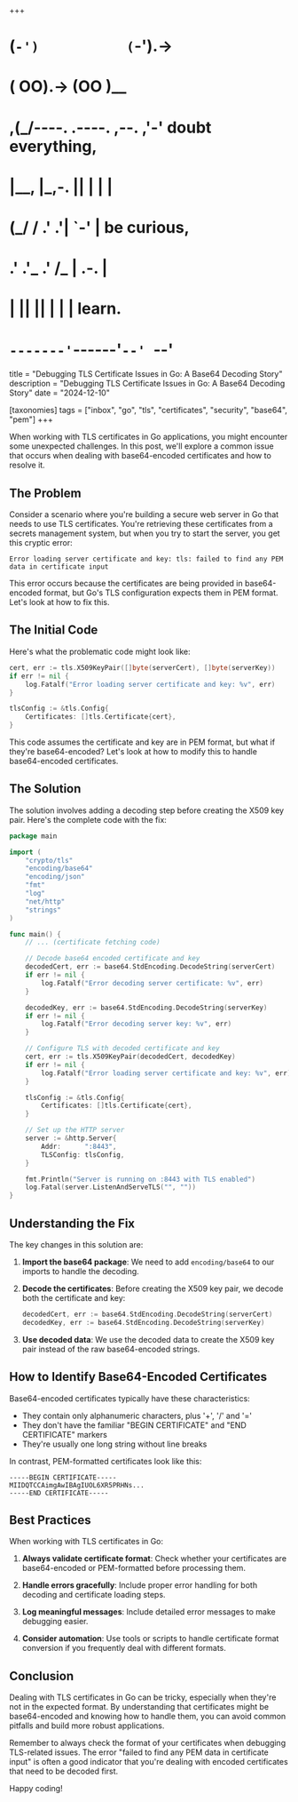 +++
#   (`-')           (`-').->
#   ( OO).->        (OO )__
# ,(_/----. .----. ,--. ,'-' doubt everything,
# |__,    |\_,-.  ||  | |  |
#  (_/   /    .' .'|  `-'  | be curious,
#  .'  .'_  .'  /_ |  .-.  |
# |       ||      ||  | |  | learn.
# `-------'`------'`--' `--'

title = "Debugging TLS Certificate Issues in Go: A Base64 Decoding Story"
description = "Debugging TLS Certificate Issues in Go: A Base64 Decoding Story"
date = "2024-12-10"

[taxonomies]
tags = ["inbox", "go", "tls", "certificates", "security", "base64", "pem"]
+++

When working with TLS certificates in Go applications, you might encounter some unexpected challenges. In this post, we'll explore a common issue that occurs when dealing with base64-encoded certificates and how to resolve it.

## The Problem

Consider a scenario where you're building a secure web server in Go that needs to use TLS certificates. You're retrieving these certificates from a secrets management system, but when you try to start the server, you get this cryptic error:

```
Error loading server certificate and key: tls: failed to find any PEM data in certificate input
```

This error occurs because the certificates are being provided in base64-encoded format, but Go's TLS configuration expects them in PEM format. Let's look at how to fix this.

## The Initial Code

Here's what the problematic code might look like:

```go
cert, err := tls.X509KeyPair([]byte(serverCert), []byte(serverKey))
if err != nil {
    log.Fatalf("Error loading server certificate and key: %v", err)
}

tlsConfig := &tls.Config{
    Certificates: []tls.Certificate{cert},
}
```

This code assumes the certificate and key are in PEM format, but what if they're base64-encoded? Let's look at how to modify this to handle base64-encoded certificates.

## The Solution

The solution involves adding a decoding step before creating the X509 key pair. Here's the complete code with the fix:

```go
package main

import (
    "crypto/tls"
    "encoding/base64"
    "encoding/json"
    "fmt"
    "log"
    "net/http"
    "strings"
)

func main() {
    // ... (certificate fetching code)

    // Decode base64 encoded certificate and key
    decodedCert, err := base64.StdEncoding.DecodeString(serverCert)
    if err != nil {
        log.Fatalf("Error decoding server certificate: %v", err)
    }

    decodedKey, err := base64.StdEncoding.DecodeString(serverKey)
    if err != nil {
        log.Fatalf("Error decoding server key: %v", err)
    }

    // Configure TLS with decoded certificate and key
    cert, err := tls.X509KeyPair(decodedCert, decodedKey)
    if err != nil {
        log.Fatalf("Error loading server certificate and key: %v", err)
    }

    tlsConfig := &tls.Config{
        Certificates: []tls.Certificate{cert},
    }

    // Set up the HTTP server
    server := &http.Server{
        Addr:      ":8443",
        TLSConfig: tlsConfig,
    }

    fmt.Println("Server is running on :8443 with TLS enabled")
    log.Fatal(server.ListenAndServeTLS("", ""))
}
```

## Understanding the Fix

The key changes in this solution are:

1. **Import the base64 package**: We need to add `encoding/base64` to our imports to handle the decoding.

2. **Decode the certificates**: Before creating the X509 key pair, we decode both the certificate and key:
   ```go
   decodedCert, err := base64.StdEncoding.DecodeString(serverCert)
   decodedKey, err := base64.StdEncoding.DecodeString(serverKey)
   ```

3. **Use decoded data**: We use the decoded data to create the X509 key pair instead of the raw base64-encoded strings.

## How to Identify Base64-Encoded Certificates

Base64-encoded certificates typically have these characteristics:
- They contain only alphanumeric characters, plus '+', '/' and '='
- They don't have the familiar "BEGIN CERTIFICATE" and "END CERTIFICATE" markers
- They're usually one long string without line breaks

In contrast, PEM-formatted certificates look like this:
```
-----BEGIN CERTIFICATE-----
MIIDQTCCAimgAwIBAgIUOL6XR5PRHNs...
-----END CERTIFICATE-----
```

## Best Practices

When working with TLS certificates in Go:

1. **Always validate certificate format**: Check whether your certificates are base64-encoded or PEM-formatted before processing them.

2. **Handle errors gracefully**: Include proper error handling for both decoding and certificate loading steps.

3. **Log meaningful messages**: Include detailed error messages to make debugging easier.

4. **Consider automation**: Use tools or scripts to handle certificate format conversion if you frequently deal with different formats.

## Conclusion

Dealing with TLS certificates in Go can be tricky, especially when they're not in the expected format. By understanding that certificates might be base64-encoded and knowing how to handle them, you can avoid common pitfalls and build more robust applications.

Remember to always check the format of your certificates when debugging TLS-related issues. The error "failed to find any PEM data in certificate input" is often a good indicator that you're dealing with encoded certificates that need to be decoded first.

Happy coding!
